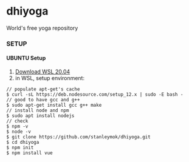 # dhiyoga
World's free yoga repository


### SETUP

#### UBUNTU Setup
1. [Download WSL 20.04](https://www.microsoft.com/en-us/p/ubuntu-2004-lts/9n6svws3rx71?activetab=pivot:overviewtab)
2. in WSL, setup environment:
```
// populate apt-get's cache
$ curl -sL https://deb.nodesource.com/setup_12.x | sudo -E bash -
// good to have gcc and g++
$ sudo apt-get install gcc g++ make
// install node and npm
$ sudo apt install nodejs
// check 
$ npm -v 
$ node -v
$ git clone https://github.com/stanleymok/dhiyoga.git
$ cd dhiyoga
$ npm init
$ npm install vue
```

